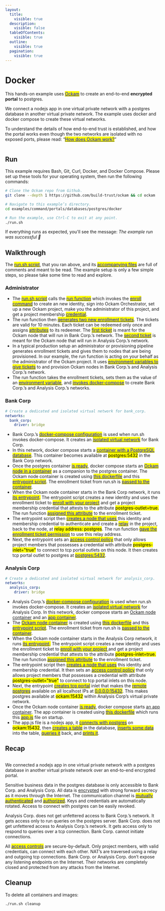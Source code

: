 ```yaml
---
layout:
  title:
    visible: true
  description:
    visible: false
  tableOfContents:
    visible: true
  outline:
    visible: true
  pagination:
    visible: true
---
```


# Docker

This hands-on example uses [<mark style="color:blue;">Ockam</mark>](../../../) to create an end-to-end **encrypted portal** to postgres.

We connect a nodejs app in one virtual private network with a postgres database in another virtual private network. The example uses docker and docker compose to create these virtual networks.

To understand the details of how end-to-end trust is established, and how the portal works even though the two networks are isolated with no exposed ports, please read: “[<mark style="color:blue;">How does Ockam work?</mark>](../../../how-does-ockam-work.md)”

<figure><img src="../../../.gitbook/assets/Screenshot 2024-02-09 at 8.51.05 AM (1).png" alt=""><figcaption></figcaption></figure>

## Run

This example requires Bash, Git, Curl, Docker, and Docker Compose. Please set up these tools for your operating system, then run the following commands:

```bash
# Clone the Ockam repo from Github.
git clone --depth 1 https://github.com/build-trust/ockam && cd ockam

# Navigate to this example’s directory.
cd examples/command/portals/databases/postgres/docker

# Run the example, use Ctrl-C to exit at any point.
./run.sh
```

If everything runs as expected, you'll see the message: _The example run was successful 🥳_

## Walkthrough

The [<mark style="color:blue;">run.sh script</mark>](https://github.com/build-trust/ockam/blob/develop/examples/command/portals/databases/postgres/docker/run.sh), that you ran above, and its [<mark style="color:blue;">accompanying files</mark>](https://github.com/build-trust/ockam/tree/develop/examples/command/portals/databases/postgres/docker) are full of comments and meant to be read. The example setup is only a few simple steps, so please take some time to read and explore.

### Administrator

* The [<mark style="color:blue;">run.sh script</mark>](https://github.com/build-trust/ockam/blob/develop/examples/command/portals/databases/postgres/docker/run.sh) calls the [<mark style="color:blue;">run function</mark>](https://github.com/build-trust/ockam/blob/develop/examples/command/portals/databases/postgres/docker/run.sh#L14) which invokes the [<mark style="color:blue;">enroll command</mark>](https://github.com/build-trust/ockam/blob/develop/examples/command/portals/databases/postgres/docker/run.sh#L16-L28) to create an new identity, sign into Ockam Orchestrator, set up a new Ockam project, make you the administrator of this project, and get a project membership [<mark style="color:blue;">credential</mark>](../../../reference/protocols/identities.md#credentials).
* The run function then [<mark style="color:blue;">generates two new enrollment tickets</mark>](https://github.com/build-trust/ockam/blob/develop/examples/command/portals/databases/postgres/docker/run.sh#L30-L48). The tickets are valid for 10 minutes. Each ticket can be redeemed only once and assigns [<mark style="color:blue;">attributes</mark>](../../../reference/protocols/identities.md#credentials) to its redeemer. The [<mark style="color:blue;">first ticket</mark>](https://github.com/build-trust/ockam/blob/develop/examples/command/portals/databases/postgres/docker/run.sh#L30-L39) is meant for the Ockam node that will run in Bank Corp.’s network. The [<mark style="color:blue;">second ticket</mark>](https://github.com/build-trust/ockam/blob/develop/examples/command/portals/databases/postgres/docker/run.sh#L41-L48) is meant for the Ockam node that will run in Analysis Corp.’s network.
* In a typical production setup an administrator or provisioning pipeline generates enrollment tickets and gives them to nodes that are being provisioned. In our example, the run function is acting on your behalf as the administrator of the Ockam project. It uses [<mark style="color:blue;">environment variables to give tickets</mark>](https://github.com/build-trust/ockam/blob/develop/examples/command/portals/databases/postgres/docker/run.sh#L55C28-L55C65) to and provision Ockam nodes in Bank Corp.’s and Analysis Corp.’s network.
* The run function takes the enrollment tickets, sets them as the value of an [<mark style="color:blue;">environment variable</mark>](https://github.com/build-trust/ockam/blob/develop/examples/command/portals/databases/postgres/docker/run.sh#L55C28-L55C65), and [<mark style="color:blue;">invokes docker-compose</mark>](https://github.com/build-trust/ockam/blob/develop/examples/command/portals/databases/postgres/docker/run.sh#L50-L65) to create Bank Corp.’s and Analysis Corp.’s networks.

### Bank Corp

```yaml
# Create a dedicated and isolated virtual network for bank_corp.
networks:
  bank_corp:
    driver: bridge
```

* Bank Corp.’s [<mark style="color:blue;">docker-compose configuration</mark>](https://github.com/build-trust/ockam/blob/develop/examples/command/portals/databases/postgres/docker/bank\_corp/docker-compose.yml) is used when run.sh invokes docker-compose. It creates an [<mark style="color:blue;">isolated virtual network</mark>](https://github.com/build-trust/ockam/blob/develop/examples/command/portals/databases/postgres/docker/bank\_corp/docker-compose.yml#L3-L6) for Bank Corp.
* In this network, docker compose starts a [<mark style="color:blue;">container with a PostgreSQL database</mark>](https://github.com/build-trust/ockam/blob/develop/examples/command/portals/databases/postgres/docker/bank\_corp/docker-compose.yml#L9-L17). This container becomes available at <mark style="background-color:yellow;">postgres:5432</mark> in the Bank Corp network.
* Once the postgres container [<mark style="color:blue;">is ready</mark>](https://github.com/build-trust/ockam/blob/develop/examples/command/portals/databases/postgres/docker/bank\_corp/docker-compose.yml#L24C5-L24C27), docker compose starts an [<mark style="color:blue;">Ockam node in a container</mark>](https://github.com/build-trust/ockam/blob/develop/examples/command/portals/databases/postgres/docker/bank\_corp/docker-compose.yml#L23-L31) as a companion to the postgres container. The Ockam node container is created using [<mark style="color:blue;">this dockerfile</mark>](https://github.com/build-trust/ockam/blob/develop/examples/command/portals/databases/postgres/docker/ockam.dockerfile) and this [<mark style="color:blue;">entrypoint script</mark>](https://github.com/build-trust/ockam/blob/develop/examples/command/portals/databases/postgres/docker/bank\_corp/run\_ockam.sh). The enrollment ticket from run.sh is [<mark style="color:blue;">passed to the container</mark>](https://github.com/build-trust/ockam/blob/develop/examples/command/portals/databases/postgres/docker/bank\_corp/docker-compose.yml#L29).
* When the Ockam node container starts in the Bank Corp network, it runs [<mark style="color:blue;">its entrypoint</mark>](https://github.com/build-trust/ockam/blob/develop/examples/command/portals/databases/postgres/docker/bank\_corp/run\_ockam.sh)<mark style="color:blue;">.</mark> The entrypoint script creates a new identity and uses the enrollment ticket to [<mark style="color:blue;">enroll with your project</mark>](https://github.com/build-trust/ockam/blob/develop/examples/command/portals/databases/postgres/docker/bank\_corp/run\_ockam.sh#L6-L19) and get a project membership credential that attests to the attribute <mark style="background-color:yellow;">postgres-outlet=true.</mark> The run function [<mark style="color:blue;">assigned this attribute</mark>](https://github.com/build-trust/ockam/blob/develop/examples/command/portals/databases/postgres/docker/run.sh#L30-L39) to the enrollment ticket.
* The entrypoint script then [<mark style="color:blue;">creates a node that uses</mark> ](https://github.com/build-trust/ockam/blob/develop/examples/command/portals/databases/postgres/docker/bank\_corp/run\_ockam.sh#L21-L33)this identity and membership credential to authenticate and create a [<mark style="color:blue;">relay</mark>](../../../reference/protocols/routing.md#relay) in the project, back to the node, at <mark style="background-color:yellow;">relay address: postgres</mark>. The run function [<mark style="color:blue;">gave the enrollment ticket permission</mark>](https://github.com/build-trust/ockam/blob/develop/examples/command/portals/databases/postgres/docker/run.sh#L39C44-L39C60) to use this relay address.
* Next, the entrypoint sets an [<mark style="color:blue;">access control policy</mark>](https://github.com/build-trust/ockam/blob/develop/examples/command/portals/databases/postgres/docker/bank\_corp/run\_ockam.sh#L32C56-L32C91) that only allows project members that possesses a credential with attribute <mark style="background-color:yellow;">postgres-inlet="true"</mark> to connect to tcp portal outlets on this node. It then creates tcp portal outlet to postgres at [<mark style="color:blue;">postgres:5432</mark>](https://github.com/build-trust/ockam/blob/develop/examples/command/portals/databases/postgres/docker/bank\_corp/run\_ockam.sh#L33C30-L33C43).

### Analysis Corp

```yaml
# Create a dedicated and isolated virtual network for analysis_corp.
networks:
  analysis_corp:
    driver: bridge
```

* Analysis Corp.’s [<mark style="color:blue;">docker-compose configuration</mark>](https://github.com/build-trust/ockam/blob/develop/examples/command/portals/databases/postgres/docker/analysis\_corp/docker-compose.yml) is used when run.sh invokes docker-compose. It creates an [<mark style="color:blue;">isolated virtual network</mark>](https://github.com/build-trust/ockam/blob/develop/examples/command/portals/databases/postgres/docker/analysis\_corp/docker-compose.yml#L3-L6) for Analysis Corp. In this network, docker compose starts an [Ockam node container](https://github.com/build-trust/ockam/blob/develop/examples/command/portals/databases/postgres/docker/analysis\_corp/docker-compose.yml#L9-L20) and an [<mark style="color:blue;">app container</mark>](https://github.com/build-trust/ockam/blob/develop/examples/command/portals/databases/postgres/docker/analysis\_corp/docker-compose.yml#L22-L32).
* The [<mark style="color:blue;">Ockam node container</mark>](https://github.com/build-trust/ockam/blob/develop/examples/command/portals/databases/postgres/docker/analysis\_corp/docker-compose.yml#L9-L20) is created using [<mark style="color:blue;">this dockerfile</mark>](https://github.com/build-trust/ockam/blob/develop/examples/command/portals/databases/postgres/docker/ockam.dockerfile) and this [<mark style="color:blue;">entrypoint script</mark>](https://github.com/build-trust/ockam/blob/develop/examples/command/portals/databases/postgres/docker/analysis\_corp/run\_ockam.sh). The enrollment ticket from run.sh is [<mark style="color:blue;">passed to the container</mark>](https://github.com/build-trust/ockam/blob/develop/examples/command/portals/databases/postgres/docker/analysis\_corp/docker-compose.yml#L18).
* When the Ockam node container starts in the Analysis Corp network, it runs [<mark style="color:blue;">its entrypoint</mark>](https://github.com/build-trust/ockam/blob/develop/examples/command/portals/databases/postgres/docker/analysis\_corp/run\_ockam.sh)<mark style="color:blue;">.</mark> The entrypoint script creates a new identity and uses the enrollment ticket to [<mark style="color:blue;">enroll with your project</mark> ](https://github.com/build-trust/ockam/blob/develop/examples/command/portals/databases/postgres/docker/analysis\_corp/run\_ockam.sh#L6-L19)and get a project membership credential that attests to the attribute <mark style="background-color:yellow;">postgres-inlet=true.</mark> The run function [<mark style="color:blue;">assigned this attribute</mark>](https://github.com/build-trust/ockam/blob/develop/examples/command/portals/databases/postgres/docker/run.sh#L41-L48) to the enrollment ticket.
* The entrypoint script then [<mark style="color:blue;">creates a node that uses</mark>](https://github.com/build-trust/ockam/blob/develop/examples/command/portals/databases/postgres/docker/analysis\_corp/run\_ockam.sh#L21-L30) this identity and membership credential. It then sets an [<mark style="color:blue;">access control policy</mark>](https://github.com/build-trust/ockam/blob/develop/examples/command/portals/databases/postgres/docker/analysis\_corp/run\_ockam.sh#L29C55-L29C91) that only allows project members that possesses a credential with attribute <mark style="background-color:yellow;">postgres-outlet="true"</mark> to connect to tcp portal inlets on this node.
* Next, the entrypoint [<mark style="color:blue;">creates tcp portal</mark>](https://github.com/build-trust/ockam/blob/develop/examples/command/portals/databases/postgres/docker/analysis\_corp/run\_ockam.sh#L30) inlet that makes the [<mark style="color:blue;">remote postgres</mark>](https://github.com/build-trust/ockam/blob/develop/examples/command/portals/databases/postgres/docker/analysis\_corp/run\_ockam.sh#L30C50-L30C58) available on all localhost IPs at [<mark style="color:blue;">0.0.0.0:15432</mark>](https://github.com/build-trust/ockam/blob/develop/examples/command/portals/databases/postgres/docker/analysis\_corp/run\_ockam.sh#L30C31-L30C44). This makes postgres available at <mark style="background-color:yellow;">ockam:15432</mark> within Analysis Corp’s virtual private network.
* Once the Ockam node container [<mark style="color:blue;">is ready</mark>](https://github.com/build-trust/ockam/blob/develop/examples/command/portals/databases/postgres/docker/analysis\_corp/docker-compose.yml#L27), docker compose starts [an app container](https://github.com/build-trust/ockam/blob/develop/examples/command/portals/databases/postgres/docker/analysis\_corp/docker-compose.yml#L22-L32). The app container is created using [<mark style="color:blue;">this dockerfile</mark>](https://github.com/build-trust/ockam/blob/develop/examples/command/portals/databases/postgres/docker/analysis\_corp/app.dockerfile) which runs this [<mark style="color:blue;">app.js</mark>](https://github.com/build-trust/ockam/blob/develop/examples/command/portals/databases/postgres/docker/analysis\_corp/app.js) file on startup.
* The app.js file is a nodejs app, it [<mark style="color:blue;">connects with postgres</mark>](https://github.com/build-trust/ockam/blob/develop/examples/command/portals/databases/postgres/docker/analysis\_corp/app.js#L3-L27) on <mark style="background-color:yellow;">ockam:15432</mark>, then [<mark style="color:blue;">creates a table</mark>](https://github.com/build-trust/ockam/blob/develop/examples/command/portals/databases/postgres/docker/analysis\_corp/app.js#L41-L42) in the database, [<mark style="color:blue;">inserts some data</mark>](https://github.com/build-trust/ockam/blob/develop/examples/command/portals/databases/postgres/docker/analysis\_corp/app.js#L44-L48) into the table, [<mark style="color:blue;">queries it</mark>](https://github.com/build-trust/ockam/blob/develop/examples/command/portals/databases/postgres/docker/analysis\_corp/app.js#L50-L51) back, and [<mark style="color:blue;">prints it</mark>](https://github.com/build-trust/ockam/blob/develop/examples/command/portals/databases/postgres/docker/analysis\_corp/app.js#L52).

## Recap

<figure><img src="../../../.gitbook/assets/Screenshot 2024-02-09 at 8.51.05 AM (2).png" alt=""><figcaption></figcaption></figure>

We connected a nodejs app in one virtual private network with a postgres database in another virtual private network over an end-to-end encrypted portal.

Sensitive business data in the postgres database is only accessible to Bank Corp. and  Analysis Corp. All data is [encrypted](../../../reference/protocols/secure-channels.md) with strong forward secrecy as it moves through the Internet. The communication channel is [<mark style="color:blue;">mutually authenticated</mark>](../../../reference/protocols/secure-channels.md) and [<mark style="color:blue;">authorized</mark>](../../../reference/protocols/access-controls.md). Keys and credentials are automatically rotated. Access to connect with postgres can be easily revoked.

Analysis Corp. does not get unfettered access to Bank Corp.’s network. It gets access only to run queries on the postgres server. Bank Corp. does not get unfettered access to Analysis Corp.’s network. It gets access only to respond to queries over a tcp connection. Bank Corp. cannot initiate connections.&#x20;

All [<mark style="color:blue;">access controls</mark>](../../../reference/protocols/access-controls.md) are secure-by-default. Only project members, with valid credentials, can connect with each other. NAT’s are traversed using a relay and outgoing tcp connections. Bank Corp. or Analysis Corp. don’t expose any listening endpoints on the Internet. Their networks are completely closed and protected from any attacks from the Internet.

## Cleanup

To delete all containers and images:

```sh
./run.sh cleanup
```
